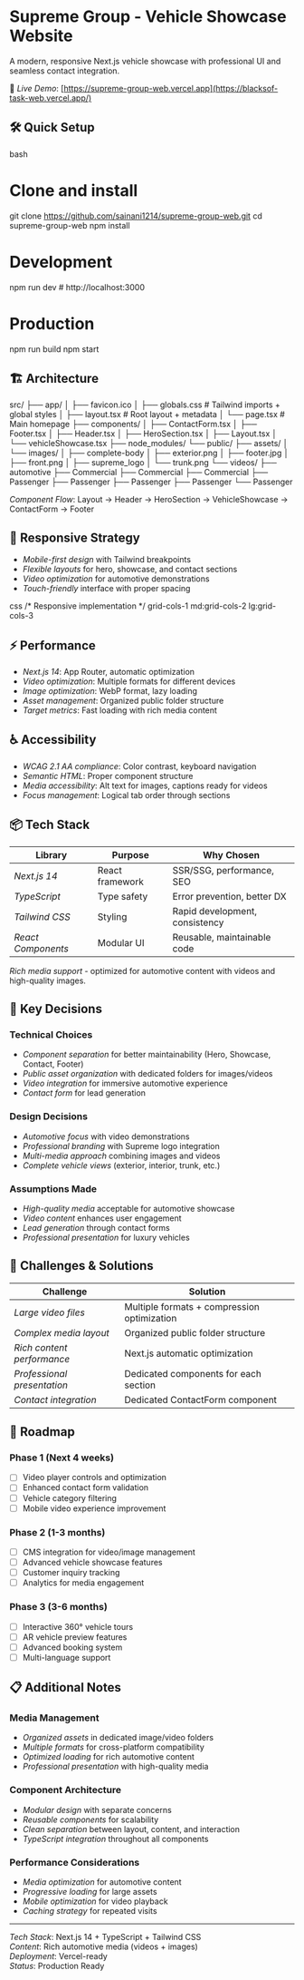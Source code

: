 # Supreme Group - Vehicle Showcase Website

A modern, responsive Next.js vehicle showcase with professional UI and seamless contact integration.

🚀 *Live Demo*: [https://supreme-group-web.vercel.app](https://blacksof-task-web.vercel.app/)

## 🛠 Quick Setup

bash
# Clone and install
git clone https://github.com/sainani1214/supreme-group-web.git
cd supreme-group-web
npm install

# Development
npm run dev          # http://localhost:3000

# Production
npm run build
npm start


## 🏗 Architecture


src/
├── app/
│   ├── favicon.ico
│   ├── globals.css      # Tailwind imports + global styles
│   ├── layout.tsx       # Root layout + metadata
│   └── page.tsx         # Main homepage
├── components/
│   ├── ContactForm.tsx
│   ├── Footer.tsx
│   ├── Header.tsx
│   ├── HeroSection.tsx
│   ├── Layout.tsx
│   └── vehicleShowcase.tsx
├── node_modules/
└── public/
    ├── assets/
    │   └── images/
    │       ├── complete-body
    │       ├── exterior.png
    │       ├── footer.jpg
    │       ├── front.png
    │       ├── supreme_logo
    │       └── trunk.png
    └── videos/
        ├── automotive
        ├── Commercial
        ├── Commercial
        ├── Commercial
        ├── Passenger
        ├── Passenger
        ├── Passenger
        ├── Passenger
        └── Passenger


*Component Flow*: Layout → Header → HeroSection → VehicleShowcase → ContactForm → Footer

## 📱 Responsive Strategy

- *Mobile-first design* with Tailwind breakpoints
- *Flexible layouts* for hero, showcase, and contact sections
- *Video optimization* for automotive demonstrations
- *Touch-friendly* interface with proper spacing

css
/* Responsive implementation */
grid-cols-1 md:grid-cols-2 lg:grid-cols-3


## ⚡ Performance

- *Next.js 14*: App Router, automatic optimization
- *Video optimization*: Multiple formats for different devices
- *Image optimization*: WebP format, lazy loading
- *Asset management*: Organized public folder structure
- *Target metrics*: Fast loading with rich media content

## ♿ Accessibility

- *WCAG 2.1 AA compliance*: Color contrast, keyboard navigation
- *Semantic HTML*: Proper component structure
- *Media accessibility*: Alt text for images, captions ready for videos
- *Focus management*: Logical tab order through sections

## 📦 Tech Stack

| Library | Purpose | Why Chosen |
|---------|---------|------------|
| *Next.js 14* | React framework | SSR/SSG, performance, SEO |
| *TypeScript* | Type safety | Error prevention, better DX |
| *Tailwind CSS* | Styling | Rapid development, consistency |
| *React Components* | Modular UI | Reusable, maintainable code |

*Rich media support* - optimized for automotive content with videos and high-quality images.

## 🔧 Key Decisions

### Technical Choices
- *Component separation* for better maintainability (Hero, Showcase, Contact, Footer)
- *Public asset organization* with dedicated folders for images/videos
- *Video integration* for immersive automotive experience
- *Contact form* for lead generation

### Design Decisions
- *Automotive focus* with video demonstrations
- *Professional branding* with Supreme logo integration
- *Multi-media approach* combining images and videos
- *Complete vehicle views* (exterior, interior, trunk, etc.)

### Assumptions Made
- *High-quality media* acceptable for automotive showcase
- *Video content* enhances user engagement
- *Lead generation* through contact forms
- *Professional presentation* for luxury vehicles

## 🚧 Challenges & Solutions

| Challenge | Solution |
|-----------|----------|
| *Large video files* | Multiple formats + compression optimization |
| *Complex media layout* | Organized public folder structure |
| *Rich content performance* | Next.js automatic optimization |
| *Professional presentation* | Dedicated components for each section |
| *Contact integration* | Dedicated ContactForm component |

## 🚀 Roadmap

### Phase 1 (Next 4 weeks)
- [ ] Video player controls and optimization
- [ ] Enhanced contact form validation
- [ ] Vehicle category filtering
- [ ] Mobile video experience improvement

### Phase 2 (1-3 months)
- [ ] CMS integration for video/image management
- [ ] Advanced vehicle showcase features
- [ ] Customer inquiry tracking
- [ ] Analytics for media engagement

### Phase 3 (3-6 months)
- [ ] Interactive 360° vehicle tours
- [ ] AR vehicle preview features
- [ ] Advanced booking system
- [ ] Multi-language support

## 📋 Additional Notes

### Media Management
- *Organized assets* in dedicated image/video folders
- *Multiple formats* for cross-platform compatibility
- *Optimized loading* for rich automotive content
- *Professional presentation* with high-quality media

### Component Architecture
- *Modular design* with separate concerns
- *Reusable components* for scalability
- *Clean separation* between layout, content, and interaction
- *TypeScript integration* throughout all components

### Performance Considerations
- *Media optimization* for automotive content
- *Progressive loading* for large assets
- *Mobile optimization* for video playback
- *Caching strategy* for repeated visits

---

*Tech Stack*: Next.js 14 + TypeScript + Tailwind CSS  
*Content*: Rich automotive media (videos + images)  
*Deployment*: Vercel-ready  
*Status*: Production Ready
